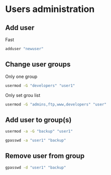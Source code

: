# Users administration
## Add user
Fast
```bash
adduser "newuser"
```
## Change user groups
Only one group
```bash
usermod -G "developers" "user1" 
```

Only set grou list
```bash
usermod -G "admins,ftp,www,developers" "user"
```
## Add user to group(s)
```bash
usermod -a -G "backup" "user1"
```
```bash
gpasswd -a "user1" "backup"
```
## Remove user from group
```bash
gpasswd -d "user1" "backup"
```
